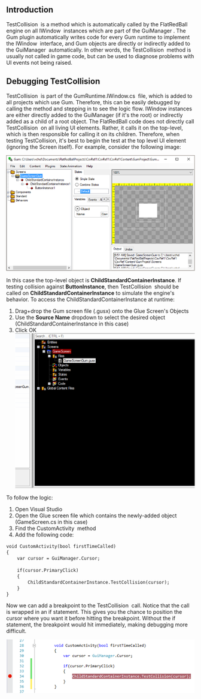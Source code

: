 ## Introduction

TestCollision  is a method which is automatically called by the FlatRedBall engine on all IWindow  instances which are part of the GuiManager . The Gum plugin automatically writes code for every Gum runtime to implement the IWindow  interface, and Gum objects are directly or indirectly added to the GuiManager  automatically. In other words, the TestCollision  method is usually not called in game code, but can be used to diagnose problems with UI events not being raised.

## Debugging TestCollision

TestCollision  is part of the GumRuntime.IWindow.cs  file, which is added to all projects which use Gum. Therefore, this can be easily debugged by calling the method and stepping in to see the logic flow. IWindow instances are either directly added to the GuiManager (if it's the root) or indirectly added as a child of a root object. The FlatRedBall code does not directly call TestCollision  on all living UI elements. Rather, it calls it on the top-level, which is then responsible for calling it on its children. Therefore, when testing TestCollision, it's best to begin the test at the top level UI element (ignoring the Screen itself). For example, consider the following image:

![](/media/2017-05-img_590df177b4381.png)

In this case the top-level object is **ChildStandardContainerInstance**. If testing collision against **ButtonInstance**, then TestCollision  should be called on **ChildStandardContainerInstance** to simulate the engine's behavior. To access the ChildStandardContainerInstance at runtime:

1.  Drag+drop the Gum screen file (.gusx) onto the Glue Screen's Objects
2.  Use the **Source Name** dropdown to select the desired object (ChildStandardContainerInstance in this case)
3.  Click OK [![](/media/2017-05-DragDropGumObject.gif)](/media/2017-05-DragDropGumObject.gif)

To follow the logic:

1.  Open Visual Studio
2.  Open the Glue screen file which contains the newly-added object (GameScreen.cs in this case)
3.  Find the CustomActivity  method
4.  Add the following code:

``` lang:c#
void CustomActivity(bool firstTimeCalled)
{
    var cursor = GuiManager.Cursor;

    if(cursor.PrimaryClick)
    {
        ChildStandardContainerInstance.TestCollision(cursor);
    }
}
```

Now we can add a breakpoint to the TestCollision  call. Notice that the call is wrapped in an if statement. This gives you the chance to position the cursor where you want it before hitting the breakpoint. Without the if statement, the breakpoint would hit immediately, making debugging more difficult.

![](/media/2017-05-img_590df49498b85.png)
